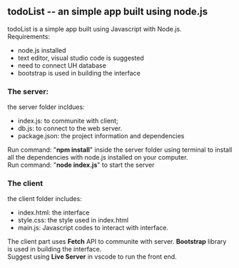 ## todoList -- an simple app built using node.js

todoList is a simple app built using Javascript with Node.js.<br/>
Requirements:
* node.js installed
* text editor, visual studio code is suggested
* need to connect UH database
* bootstrap is used in building the interface

### The server:
the server folder incldues:
* index.js: to communite with client;
* db.js: to connect to the web server.
* package.json: the project information and dependencies 

Run command: "**npm install**" inside the server folder using terminal to install all the dependencies with node.js installed on your computer. <br/>
Run command: "**node index.js**" to start the server

### The client
the client folder includes:
* index.html: the interface
* style.css: the style used in index.html
* main.js: Javascript codes to interact with interface.

The client part uses **Fetch** API to communite with server. **Bootstrap** library is used in building the interface. <br/>
Suggest using **Live Server** in vscode to run the front end.